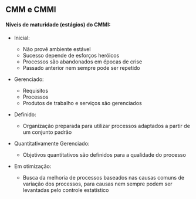 ## CMM e CMMI

#### Níveis de maturidade (estágios) do CMMI:

- Inicial:
    + Não provê ambiente estável
    + Sucesso depende de esforços heróicos
    + Processos são abandonados em épocas de crise
    + Passado anterior nem sempre pode ser repetido

- Gerenciado:
    + Requisitos
    + Processos
    + Produtos de trabalho e serviços são gerenciados

- Definido:
    + Organização preparada para utilizar processos adaptados a partir de um conjunto padrão

- Quantitativamente Gerenciado:
    + Objetivos quantitativos são definidos para a qualidade do processo

- Em otimização:
    + Busca da melhoria de processos baseados nas causas comuns de variação dos processos, para causas nem sempre podem ser levantadas pelo controle estatístico
